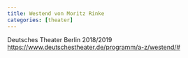 ```yaml
---
title: Westend von Moritz Rinke
categories: [theater]
---
```


Deutsches Theater Berlin 2018/2019
https://www.deutschestheater.de/programm/a-z/westend/#
